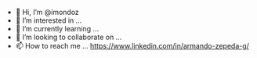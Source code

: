 - 👋 Hi, I’m @imondoz
- 👀 I’m interested in ...
- 🌱 I’m currently learning ...
- 💞️ I’m looking to collaborate on ...
- 📫 How to reach me ... https://www.linkedin.com/in/armando-zepeda-g/

<!---
imondoz/imondoz is a ✨ special ✨ repository because its `README.md` (this file) appears on your GitHub profile.
You can click the Preview link to take a look at your changes.
--->
